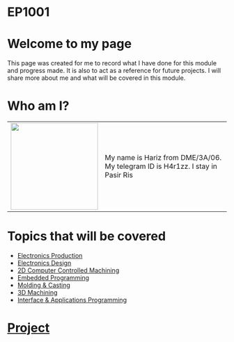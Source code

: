 # EP1001
# Welcome to my page
This page was created for me to record what I have done for this module and progress made. It is also to act as a reference for future projects. I will share more about me and what will be covered in this module.
# Who am I?

|        |                                                 |
|--------|:------------------------------------------------|
| <img src="/EP1000/images/profilepic.jpg" style="width:200px;height:200px;">  | 	My name is Hariz from DME/3A/06.<br>My telegram ID is H4r1zz. I stay in Pasir Ris |

# Topics that will be covered
- [Electronics Production](e_production.md)
- [Electronics Design](e_design.md)
- [2D Computer Controlled Machining](2d_ccm.md)
- [Embedded Programming](embprogramming.md)
- [Molding & Casting](m_c.md)
- [3D Machining](3d_mach.md)
- [Interface & Applications Programming](iap.md)
# [Project](project.md)
